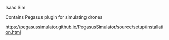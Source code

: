
Isaac Sim

Contains Pegasus plugin for simulating drones

https://pegasussimulator.github.io/PegasusSimulator/source/setup/installation.html

